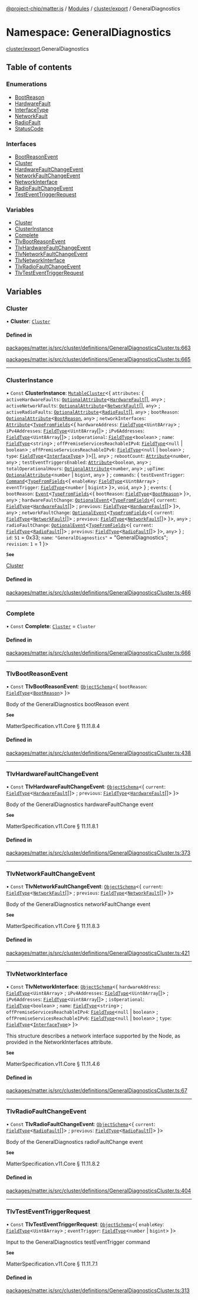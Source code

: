 [@project-chip/matter.js](../README.md) / [Modules](../modules.md) / [cluster/export](cluster_export.md) / GeneralDiagnostics

# Namespace: GeneralDiagnostics

[cluster/export](cluster_export.md).GeneralDiagnostics

## Table of contents

### Enumerations

- [BootReason](../enums/cluster_export.GeneralDiagnostics.BootReason.md)
- [HardwareFault](../enums/cluster_export.GeneralDiagnostics.HardwareFault.md)
- [InterfaceType](../enums/cluster_export.GeneralDiagnostics.InterfaceType.md)
- [NetworkFault](../enums/cluster_export.GeneralDiagnostics.NetworkFault.md)
- [RadioFault](../enums/cluster_export.GeneralDiagnostics.RadioFault.md)
- [StatusCode](../enums/cluster_export.GeneralDiagnostics.StatusCode.md)

### Interfaces

- [BootReasonEvent](../interfaces/cluster_export.GeneralDiagnostics.BootReasonEvent.md)
- [Cluster](../interfaces/cluster_export.GeneralDiagnostics.Cluster.md)
- [HardwareFaultChangeEvent](../interfaces/cluster_export.GeneralDiagnostics.HardwareFaultChangeEvent.md)
- [NetworkFaultChangeEvent](../interfaces/cluster_export.GeneralDiagnostics.NetworkFaultChangeEvent.md)
- [NetworkInterface](../interfaces/cluster_export.GeneralDiagnostics.NetworkInterface.md)
- [RadioFaultChangeEvent](../interfaces/cluster_export.GeneralDiagnostics.RadioFaultChangeEvent.md)
- [TestEventTriggerRequest](../interfaces/cluster_export.GeneralDiagnostics.TestEventTriggerRequest.md)

### Variables

- [Cluster](cluster_export.GeneralDiagnostics.md#cluster)
- [ClusterInstance](cluster_export.GeneralDiagnostics.md#clusterinstance)
- [Complete](cluster_export.GeneralDiagnostics.md#complete)
- [TlvBootReasonEvent](cluster_export.GeneralDiagnostics.md#tlvbootreasonevent)
- [TlvHardwareFaultChangeEvent](cluster_export.GeneralDiagnostics.md#tlvhardwarefaultchangeevent)
- [TlvNetworkFaultChangeEvent](cluster_export.GeneralDiagnostics.md#tlvnetworkfaultchangeevent)
- [TlvNetworkInterface](cluster_export.GeneralDiagnostics.md#tlvnetworkinterface)
- [TlvRadioFaultChangeEvent](cluster_export.GeneralDiagnostics.md#tlvradiofaultchangeevent)
- [TlvTestEventTriggerRequest](cluster_export.GeneralDiagnostics.md#tlvtesteventtriggerrequest)

## Variables

### Cluster

• **Cluster**: [`Cluster`](../interfaces/cluster_export.GeneralDiagnostics.Cluster.md)

#### Defined in

[packages/matter.js/src/cluster/definitions/GeneralDiagnosticsCluster.ts:663](https://github.com/project-chip/matter.js/blob/c0d55745d5279e16fdfaa7d2c564daa31e19c627/packages/matter.js/src/cluster/definitions/GeneralDiagnosticsCluster.ts#L663)

[packages/matter.js/src/cluster/definitions/GeneralDiagnosticsCluster.ts:665](https://github.com/project-chip/matter.js/blob/c0d55745d5279e16fdfaa7d2c564daa31e19c627/packages/matter.js/src/cluster/definitions/GeneralDiagnosticsCluster.ts#L665)

___

### ClusterInstance

• `Const` **ClusterInstance**: [`MutableCluster`](../interfaces/cluster_export.MutableCluster-1.md)\<\{ `attributes`: \{ `activeHardwareFaults`: [`OptionalAttribute`](../interfaces/cluster_export.OptionalAttribute.md)\<[`HardwareFault`](../enums/cluster_export.GeneralDiagnostics.HardwareFault.md)[], `any`\> ; `activeNetworkFaults`: [`OptionalAttribute`](../interfaces/cluster_export.OptionalAttribute.md)\<[`NetworkFault`](../enums/cluster_export.GeneralDiagnostics.NetworkFault.md)[], `any`\> ; `activeRadioFaults`: [`OptionalAttribute`](../interfaces/cluster_export.OptionalAttribute.md)\<[`RadioFault`](../enums/cluster_export.GeneralDiagnostics.RadioFault.md)[], `any`\> ; `bootReason`: [`OptionalAttribute`](../interfaces/cluster_export.OptionalAttribute.md)\<[`BootReason`](../enums/cluster_export.GeneralDiagnostics.BootReason.md), `any`\> ; `networkInterfaces`: [`Attribute`](../interfaces/cluster_export.Attribute.md)\<[`TypeFromFields`](tlv_export.md#typefromfields)\<\{ `hardwareAddress`: [`FieldType`](../interfaces/tlv_export.FieldType.md)\<`Uint8Array`\> ; `iPv4Addresses`: [`FieldType`](../interfaces/tlv_export.FieldType.md)\<`Uint8Array`[]\> ; `iPv6Addresses`: [`FieldType`](../interfaces/tlv_export.FieldType.md)\<`Uint8Array`[]\> ; `isOperational`: [`FieldType`](../interfaces/tlv_export.FieldType.md)\<`boolean`\> ; `name`: [`FieldType`](../interfaces/tlv_export.FieldType.md)\<`string`\> ; `offPremiseServicesReachableIPv4`: [`FieldType`](../interfaces/tlv_export.FieldType.md)\<``null`` \| `boolean`\> ; `offPremiseServicesReachableIPv6`: [`FieldType`](../interfaces/tlv_export.FieldType.md)\<``null`` \| `boolean`\> ; `type`: [`FieldType`](../interfaces/tlv_export.FieldType.md)\<[`InterfaceType`](../enums/cluster_export.GeneralDiagnostics.InterfaceType.md)\>  }\>[], `any`\> ; `rebootCount`: [`Attribute`](../interfaces/cluster_export.Attribute.md)\<`number`, `any`\> ; `testEventTriggersEnabled`: [`Attribute`](../interfaces/cluster_export.Attribute.md)\<`boolean`, `any`\> ; `totalOperationalHours`: [`OptionalAttribute`](../interfaces/cluster_export.OptionalAttribute.md)\<`number`, `any`\> ; `upTime`: [`OptionalAttribute`](../interfaces/cluster_export.OptionalAttribute.md)\<`number` \| `bigint`, `any`\>  } ; `commands`: \{ `testEventTrigger`: [`Command`](../interfaces/cluster_export.Command.md)\<[`TypeFromFields`](tlv_export.md#typefromfields)\<\{ `enableKey`: [`FieldType`](../interfaces/tlv_export.FieldType.md)\<`Uint8Array`\> ; `eventTrigger`: [`FieldType`](../interfaces/tlv_export.FieldType.md)\<`number` \| `bigint`\>  }\>, `void`, `any`\>  } ; `events`: \{ `bootReason`: [`Event`](../interfaces/cluster_export.Event.md)\<[`TypeFromFields`](tlv_export.md#typefromfields)\<\{ `bootReason`: [`FieldType`](../interfaces/tlv_export.FieldType.md)\<[`BootReason`](../enums/cluster_export.GeneralDiagnostics.BootReason.md)\>  }\>, `any`\> ; `hardwareFaultChange`: [`OptionalEvent`](../interfaces/cluster_export.OptionalEvent.md)\<[`TypeFromFields`](tlv_export.md#typefromfields)\<\{ `current`: [`FieldType`](../interfaces/tlv_export.FieldType.md)\<[`HardwareFault`](../enums/cluster_export.GeneralDiagnostics.HardwareFault.md)[]\> ; `previous`: [`FieldType`](../interfaces/tlv_export.FieldType.md)\<[`HardwareFault`](../enums/cluster_export.GeneralDiagnostics.HardwareFault.md)[]\>  }\>, `any`\> ; `networkFaultChange`: [`OptionalEvent`](../interfaces/cluster_export.OptionalEvent.md)\<[`TypeFromFields`](tlv_export.md#typefromfields)\<\{ `current`: [`FieldType`](../interfaces/tlv_export.FieldType.md)\<[`NetworkFault`](../enums/cluster_export.GeneralDiagnostics.NetworkFault.md)[]\> ; `previous`: [`FieldType`](../interfaces/tlv_export.FieldType.md)\<[`NetworkFault`](../enums/cluster_export.GeneralDiagnostics.NetworkFault.md)[]\>  }\>, `any`\> ; `radioFaultChange`: [`OptionalEvent`](../interfaces/cluster_export.OptionalEvent.md)\<[`TypeFromFields`](tlv_export.md#typefromfields)\<\{ `current`: [`FieldType`](../interfaces/tlv_export.FieldType.md)\<[`RadioFault`](../enums/cluster_export.GeneralDiagnostics.RadioFault.md)[]\> ; `previous`: [`FieldType`](../interfaces/tlv_export.FieldType.md)\<[`RadioFault`](../enums/cluster_export.GeneralDiagnostics.RadioFault.md)[]\>  }\>, `any`\>  } ; `id`: ``51`` = 0x33; `name`: ``"GeneralDiagnostics"`` = "GeneralDiagnostics"; `revision`: ``1`` = 1 }\>

**`See`**

[Cluster](cluster_export.GeneralDiagnostics.md#cluster)

#### Defined in

[packages/matter.js/src/cluster/definitions/GeneralDiagnosticsCluster.ts:466](https://github.com/project-chip/matter.js/blob/c0d55745d5279e16fdfaa7d2c564daa31e19c627/packages/matter.js/src/cluster/definitions/GeneralDiagnosticsCluster.ts#L466)

___

### Complete

• `Const` **Complete**: [`Cluster`](../interfaces/cluster_export.GeneralDiagnostics.Cluster.md) = `Cluster`

#### Defined in

[packages/matter.js/src/cluster/definitions/GeneralDiagnosticsCluster.ts:666](https://github.com/project-chip/matter.js/blob/c0d55745d5279e16fdfaa7d2c564daa31e19c627/packages/matter.js/src/cluster/definitions/GeneralDiagnosticsCluster.ts#L666)

___

### TlvBootReasonEvent

• `Const` **TlvBootReasonEvent**: [`ObjectSchema`](../classes/tlv_export.ObjectSchema.md)\<\{ `bootReason`: [`FieldType`](../interfaces/tlv_export.FieldType.md)\<[`BootReason`](../enums/cluster_export.GeneralDiagnostics.BootReason.md)\>  }\>

Body of the GeneralDiagnostics bootReason event

**`See`**

MatterSpecification.v11.Core § 11.11.8.4

#### Defined in

[packages/matter.js/src/cluster/definitions/GeneralDiagnosticsCluster.ts:438](https://github.com/project-chip/matter.js/blob/c0d55745d5279e16fdfaa7d2c564daa31e19c627/packages/matter.js/src/cluster/definitions/GeneralDiagnosticsCluster.ts#L438)

___

### TlvHardwareFaultChangeEvent

• `Const` **TlvHardwareFaultChangeEvent**: [`ObjectSchema`](../classes/tlv_export.ObjectSchema.md)\<\{ `current`: [`FieldType`](../interfaces/tlv_export.FieldType.md)\<[`HardwareFault`](../enums/cluster_export.GeneralDiagnostics.HardwareFault.md)[]\> ; `previous`: [`FieldType`](../interfaces/tlv_export.FieldType.md)\<[`HardwareFault`](../enums/cluster_export.GeneralDiagnostics.HardwareFault.md)[]\>  }\>

Body of the GeneralDiagnostics hardwareFaultChange event

**`See`**

MatterSpecification.v11.Core § 11.11.8.1

#### Defined in

[packages/matter.js/src/cluster/definitions/GeneralDiagnosticsCluster.ts:373](https://github.com/project-chip/matter.js/blob/c0d55745d5279e16fdfaa7d2c564daa31e19c627/packages/matter.js/src/cluster/definitions/GeneralDiagnosticsCluster.ts#L373)

___

### TlvNetworkFaultChangeEvent

• `Const` **TlvNetworkFaultChangeEvent**: [`ObjectSchema`](../classes/tlv_export.ObjectSchema.md)\<\{ `current`: [`FieldType`](../interfaces/tlv_export.FieldType.md)\<[`NetworkFault`](../enums/cluster_export.GeneralDiagnostics.NetworkFault.md)[]\> ; `previous`: [`FieldType`](../interfaces/tlv_export.FieldType.md)\<[`NetworkFault`](../enums/cluster_export.GeneralDiagnostics.NetworkFault.md)[]\>  }\>

Body of the GeneralDiagnostics networkFaultChange event

**`See`**

MatterSpecification.v11.Core § 11.11.8.3

#### Defined in

[packages/matter.js/src/cluster/definitions/GeneralDiagnosticsCluster.ts:421](https://github.com/project-chip/matter.js/blob/c0d55745d5279e16fdfaa7d2c564daa31e19c627/packages/matter.js/src/cluster/definitions/GeneralDiagnosticsCluster.ts#L421)

___

### TlvNetworkInterface

• `Const` **TlvNetworkInterface**: [`ObjectSchema`](../classes/tlv_export.ObjectSchema.md)\<\{ `hardwareAddress`: [`FieldType`](../interfaces/tlv_export.FieldType.md)\<`Uint8Array`\> ; `iPv4Addresses`: [`FieldType`](../interfaces/tlv_export.FieldType.md)\<`Uint8Array`[]\> ; `iPv6Addresses`: [`FieldType`](../interfaces/tlv_export.FieldType.md)\<`Uint8Array`[]\> ; `isOperational`: [`FieldType`](../interfaces/tlv_export.FieldType.md)\<`boolean`\> ; `name`: [`FieldType`](../interfaces/tlv_export.FieldType.md)\<`string`\> ; `offPremiseServicesReachableIPv4`: [`FieldType`](../interfaces/tlv_export.FieldType.md)\<``null`` \| `boolean`\> ; `offPremiseServicesReachableIPv6`: [`FieldType`](../interfaces/tlv_export.FieldType.md)\<``null`` \| `boolean`\> ; `type`: [`FieldType`](../interfaces/tlv_export.FieldType.md)\<[`InterfaceType`](../enums/cluster_export.GeneralDiagnostics.InterfaceType.md)\>  }\>

This structure describes a network interface supported by the Node, as provided in the NetworkInterfaces
attribute.

**`See`**

MatterSpecification.v11.Core § 11.11.4.6

#### Defined in

[packages/matter.js/src/cluster/definitions/GeneralDiagnosticsCluster.ts:67](https://github.com/project-chip/matter.js/blob/c0d55745d5279e16fdfaa7d2c564daa31e19c627/packages/matter.js/src/cluster/definitions/GeneralDiagnosticsCluster.ts#L67)

___

### TlvRadioFaultChangeEvent

• `Const` **TlvRadioFaultChangeEvent**: [`ObjectSchema`](../classes/tlv_export.ObjectSchema.md)\<\{ `current`: [`FieldType`](../interfaces/tlv_export.FieldType.md)\<[`RadioFault`](../enums/cluster_export.GeneralDiagnostics.RadioFault.md)[]\> ; `previous`: [`FieldType`](../interfaces/tlv_export.FieldType.md)\<[`RadioFault`](../enums/cluster_export.GeneralDiagnostics.RadioFault.md)[]\>  }\>

Body of the GeneralDiagnostics radioFaultChange event

**`See`**

MatterSpecification.v11.Core § 11.11.8.2

#### Defined in

[packages/matter.js/src/cluster/definitions/GeneralDiagnosticsCluster.ts:404](https://github.com/project-chip/matter.js/blob/c0d55745d5279e16fdfaa7d2c564daa31e19c627/packages/matter.js/src/cluster/definitions/GeneralDiagnosticsCluster.ts#L404)

___

### TlvTestEventTriggerRequest

• `Const` **TlvTestEventTriggerRequest**: [`ObjectSchema`](../classes/tlv_export.ObjectSchema.md)\<\{ `enableKey`: [`FieldType`](../interfaces/tlv_export.FieldType.md)\<`Uint8Array`\> ; `eventTrigger`: [`FieldType`](../interfaces/tlv_export.FieldType.md)\<`number` \| `bigint`\>  }\>

Input to the GeneralDiagnostics testEventTrigger command

**`See`**

MatterSpecification.v11.Core § 11.11.7.1

#### Defined in

[packages/matter.js/src/cluster/definitions/GeneralDiagnosticsCluster.ts:313](https://github.com/project-chip/matter.js/blob/c0d55745d5279e16fdfaa7d2c564daa31e19c627/packages/matter.js/src/cluster/definitions/GeneralDiagnosticsCluster.ts#L313)
